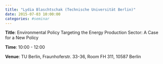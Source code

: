 ```yaml
---
title: "Lydia Blaschtschak (Technische Universität Berlin)"
date: 2015-07-03 10:00:00
categories: #seminar
---
```


**Title**: Environmental Policy Targeting the Energy Production Sector: A Case for a New Policy  

**Time**: 10:00 - 12:00  

**Venue**: TU Berlin, Fraunhoferstr. 33-36, Room FH 311, 10587 Berlin

